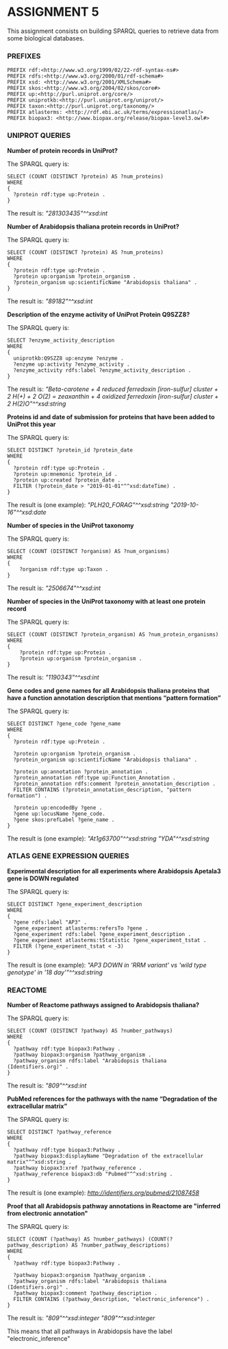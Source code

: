 # ASSIGNMENT 5

This assignment consists on building SPARQL queries to retrieve data from some biological databases.

### PREFIXES

    PREFIX rdf:<http://www.w3.org/1999/02/22-rdf-syntax-ns#> 
    PREFIX rdfs:<http://www.w3.org/2000/01/rdf-schema#> 
    PREFIX xsd: <http://www.w3.org/2001/XMLSchema#>
    PREFIX skos:<http://www.w3.org/2004/02/skos/core#> 
    PREFIX up:<http://purl.uniprot.org/core/>
    PREFIX uniprotkb:<http://purl.uniprot.org/uniprot/>
    PREFIX taxon:<http://purl.uniprot.org/taxonomy/>
    PREFIX atlasterms: <http://rdf.ebi.ac.uk/terms/expressionatlas/>
    PREFIX biopax3: <http://www.biopax.org/release/biopax-level3.owl#>
    
### UNIPROT QUERIES

**Number of protein records in UniProt?**

The SPARQL query is:

    SELECT (COUNT (DISTINCT ?protein) AS ?num_proteins)
    WHERE
    {
      ?protein rdf:type up:Protein .
    }

The result is: *"281303435"^^xsd:int*

**Number of Arabidopsis thaliana protein records in UniProt?**

The SPARQL query is:

    SELECT (COUNT (DISTINCT ?protein) AS ?num_proteins)
    WHERE 
    {
      ?protein rdf:type up:Protein .
      ?protein up:organism ?protein_organism .
      ?protein_organism up:scientificName "Arabidopsis thaliana" .
    }

The result is: *"89182"^^xsd:int*

**Description of the enzyme activity of UniProt Protein Q9SZZ8?**

The SPARQL query is:

    SELECT ?enzyme_activity_description
    WHERE
    {
      uniprotkb:Q9SZZ8 up:enzyme ?enzyme .
      ?enzyme up:activity ?enzyme_activity . 
      ?enzyme_activity rdfs:label ?enzyme_activity_description .
    }
    
The result is: *"Beta-carotene + 4 reduced ferredoxin [iron-sulfur] cluster + 2 H(+) + 2 O(2) = zeaxanthin + 4 oxidized ferredoxin [iron-sulfur] cluster + 2 H(2)O"^^xsd:string*

**Proteins id and date of submission for proteins that have been added to UniProt this year**

The SPARQL  query is:

    SELECT DISTINCT ?protein_id ?protein_date
    WHERE
    {
      ?protein rdf:type up:Protein .
      ?protein up:mnemonic ?protein_id .
      ?protein up:created ?protein_date .
      FILTER (?protein_date > "2019-01-01"^^xsd:dateTime) .
    }

The result is (one example): *"PLH20_FORAG"^^xsd:string	"2019-10-16"^^xsd:date*

**Number of species in the UniProt taxonomy**

The SPARQL query is:

    SELECT (COUNT (DISTINCT ?organism) AS ?num_organisms)
    WHERE
    {
        ?organism rdf:type up:Taxon .
    }

The result is: *"2506674"^^xsd:int*

**Number of species in the UniProt taxonomy with at least one protein record**

The SPARQL query is:

    SELECT (COUNT (DISTINCT ?protein_organism) AS ?num_protein_organisms)
    WHERE
    {
        ?protein rdf:type up:Protein .
        ?protein up:organism ?protein_organism .
    }
    
The result is: *"1190343"^^xsd:int*

**Gene codes and gene names for all Arabidopsis thaliana proteins that have a function annotation description that mentions “pattern formation”**

The SPARQL query is: 

    SELECT DISTINCT ?gene_code ?gene_name
    WHERE
    {
      ?protein rdf:type up:Protein .
      
      ?protein up:organism ?protein_organism .
      ?protein_organism up:scientificName "Arabidopsis thaliana" .
      
      ?protein up:annotation ?protein_annotation .
      ?protein_annotation rdf:type up:Function_Annotation .
      ?protein_annotation rdfs:comment ?protein_annotation_description .
      FILTER CONTAINS (?protein_annotation_description, "pattern formation") .
      
      ?protein up:encodedBy ?gene .
      ?gene up:locusName ?gene_code.
      ?gene skos:prefLabel ?gene_name .
    }

The result is (one example): *"At1g63700"^^xsd:string	"YDA"^^xsd:string*

### ATLAS GENE EXPRESSION QUERIES

**Experimental description for all experiments where Arabidopsis Apetala3 gene is DOWN regulated**

The SPARQL query is:

    SELECT DISTINCT ?gene_experiment_description
    WHERE
    {
      ?gene rdfs:label "AP3" .
      ?gene_experiment atlasterms:refersTo ?gene .
      ?gene_experiment rdfs:label ?gene_experiment_description .
      ?gene_experiment atlasterms:tStatistic ?gene_experiment_tstat .
      FILTER (?gene_experiment_tstat < -3)
    }

The result is (one example): *"AP3 DOWN in 'RRM variant' vs 'wild type genotype' in '18 day'"^^xsd:string*

### REACTOME

**Number of Reactome pathways assigned to Arabidopsis thaliana?**

The SPARQL query is:

    SELECT (COUNT (DISTINCT ?pathway) AS ?number_pathways)
    WHERE 
    {
      ?pathway rdf:type biopax3:Pathway .
      ?pathway biopax3:organism ?pathway_organism .
      ?pathway_organism rdfs:label "Arabidopsis thaliana (Identifiers.org)" .
    }

The result is: *"809"^^xsd:int*

**PubMed references for the pathways with the name “Degradation of the extracellular matrix”**

The SPARQL query is:

    SELECT DISTINCT ?pathway_reference
    WHERE 
    {
      ?pathway rdf:type biopax3:Pathway .
      ?pathway biopax3:displayName "Degradation of the extracellular matrix"^^xsd:string .
      ?pathway biopax3:xref ?pathway_reference .
      ?pathway_reference biopax3:db "Pubmed"^^xsd:string .
    }

The result is (one example): *http://identifiers.org/pubmed/21087458*

**Proof that all Arabidopsis pathway annotations in Reactome are "inferred from electronic annotation"**

The SPARQL query is:

    SELECT (COUNT (?pathway) AS ?number_pathways) (COUNT(?pathway_description) AS ?number_pathway_descriptions)
    WHERE 
    {
      ?pathway rdf:type biopax3:Pathway .
      
      ?pathway biopax3:organism ?pathway_organism .
      ?pathway_organism rdfs:label "Arabidopsis thaliana (Identifiers.org)" .
      ?pathway biopax3:comment ?pathway_description .
      FILTER CONTAINS (?pathway_description, "electronic_inference") .
    }
    
The result is: *"809"^^xsd:integer   "809"^^xsd:integer*

This means that all pathways in Arabidopsis have the label "electronic_inference"  
